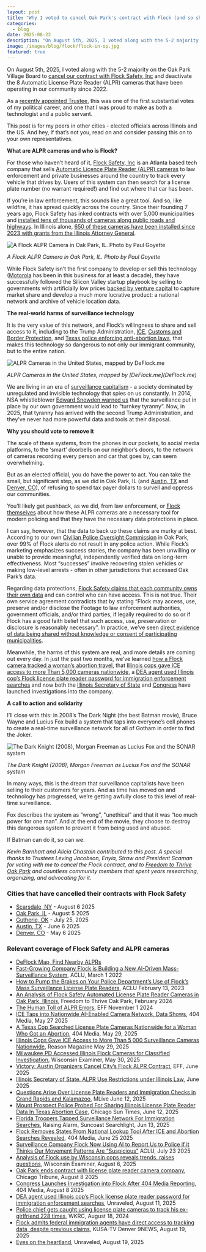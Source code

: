```yaml
---
layout: post
title: "Why I voted to cancel Oak Park's contract with Flock (and so should you)"
categories: 
  - blog
date: 2025-08-22
description: "On August 5th, 2025, I voted along with the 5-2 majority on the Oak Park Village Board to cancel our contract with Flock Safety, Inc and deactivate the 8 Automatic License Plate Reader (ALPR) cameras that have been operating in our community since 2022. This post is for my peers in other cities - elected officials across Illinois and the US. Here's why you should vote to remove this dangerous technology from your community."
image: /images/blog/flock/flock-in-op.jpg
featured: true
---
```


On August 5th, 2025, I voted along with the 5-2 majority on the Oak Park Village Board to [cancel our contract with Flock Safety, Inc](https://www.oakpark.com/2025/08/07/oak-park-terminates-flock-license-plate-reader-contract/?relatedposts_hit=1&relatedposts_origin=217244&relatedposts_position=0) and deactivate the 8 Automatic License Plate Reader (ALPR) cameras that have been operating in our community since 2022.

As a [recently appointed Trustee](https://www.chicagotribune.com/2025/06/19/derek-eder-oak-park-village-board/), this was one of the first substantial votes of my political career, and one that I was proud to make as both a technologist and a public servant.

This post is for my peers in other cities - elected officials across Illinois and the US. And hey, if that’s not you, read on and consider passing this on to your own representatives.

**What are ALPR cameras and who is Flock?**

For those who haven’t heard of it, [Flock Safety, Inc](https://www.flocksafety.com/) is an Atlanta based tech company that sells [Automatic Licence Plate Reader (ALPR) cameras](https://en.wikipedia.org/wiki/Automatic_number-plate_recognition) to law enforcement and private businesses around the country to track every vehicle that drives by. Users of this system can then search for a license plate number (no warrant required!) and find out where that car has been.

If you’re in law enforcement, this sounds like a great tool. And so, like wildfire, it has spread quickly across the country. Since their founding 7 years ago, Flock Safety has inked contracts with over 5,000 municipalities and [installed tens of thousands of cameras along public roads and highways](https://deflock.me/). In Illinois alone, [650 of these cameras have been installed since 2023 with grants from the Illinois Attorney General](https://unraveledpress.com/eyes-on-the-heartland-flock-alpr-illinois-kwame-raoul/).

<p><img class='img-responsive' src='/images/blog/flock/flock-in-op.jpg' alt='A Flock ALPR Camera in Oak Park, IL. Photo by Paul Goyette'></p>
<p class="text-center"><em>A Flock ALPR Camera in Oak Park, IL. Photo by Paul Goyette</em></p>

While Flock Safety isn’t the first company to develop or sell this technology ([Motorola](https://callmc.com/motorola-solution-l5m-mobile-alpr-system/) has been in this business for at least a decade), they have successfully followed the Silicon Valley startup playbook by selling to governments with artificially low prices [backed by venture capital](https://www.flocksafety.com/blog/series-e-announcement) to capture market share and develop a much more lucrative product: a national network and archive of vehicle location data.

**The real-world harms of surveillance technology**

It is the very value of this network, and Flock’s willingness to share and sell access to it, including to the Trump Administration, [ICE](https://reason.com/2025/05/29/illinois-cops-gave-ice-access-to-more-than-5000-surveillance-cameras-nationwide/), [Customs and Border Protection](https://www.9news.com/article/news/local/flock-federal-immigration-agents-access-tracking-data/73-a8aee742-56d4-4a57-b5bb-0373286dfef8), and [Texas police enforcing anti-abortion laws](https://www.404media.co/a-texas-cop-searched-license-plate-cameras-nationwide-for-a-woman-who-got-an-abortion/), that makes this technology so dangerous to not only our immigrant community, but to the entire nation. 

<p><img class='img-responsive' src='/images/blog/flock/deflock-map.jpg' alt='ALPR Cameras in the United States, mapped by DeFlock.me'></p>
<p class="text-center"><em>ALPR Cameras in the United States, mapped by [DeFlock.me](DeFlock.me)</em></p>

We are living in an era of [surveillance capitalism](https://en.wikipedia.org/wiki/Surveillance_capitalism) - a society dominated by unregulated and invisible technology that spies on us constantly. In 2014, NSA whistleblower [Edward Snowden warned us](https://www.youtube.com/watch?v=0hLjuVyIIrs) that the surveillance put in place by our own government would lead to “turnkey tyranny”. Now, in 2025, that tyranny has arrived with the second Trump Administration, and they’ve never had more powerful data and tools at their disposal.

**Why you should vote to remove it**

The scale of these systems, from the phones in our pockets, to social media platforms, to the ‘smart’ doorbells on our neighbor’s doors, to the network of cameras recording every person and car that goes by, can seem overwhelming.

But as an elected official, you do have the power to act. You can take the small, but significant step, as we did in Oak Park, IL (and [Austin, TX](https://www.eff.org/deeplinks/2025/06/victory-austin-organizers-cancel-citys-flock-alpr-contract) and [Denver, CO](https://www.9news.com/article/news/local/local-politics/license-plate-reader-camera-data-security-concerns/73-9c570252-9d1c-4e5c-b042-c12392aa1081)), of refusing to spend tax payer dollars to surveil and oppress our communities.

You’ll likely get pushback, as we did, from law enforcement, or [Flock themselves](https://www.youtube.com/watch?v=IiXAVNWIsOA) about how these ALPR cameras are a necessary tool for modern policing and that they have the necessary data protections in place. 

I can say, however, that the data to back up these claims are murky at best. According to our own [Civilian Police Oversight Commission](https://www.oak-park.us/Government/Citizen-Boards-and-Commissions/Citizens-Police-Oversight) in Oak Park, over 99% of Flock alerts do not result in any police action. While Flock’s marketing emphasizes success stories, the company has been unwilling or unable to provide meaningful, independently verified data on long-term effectiveness. Most “successes” involve recovering stolen vehicles or making low-level arrests - often in other jurisdictions that accessed Oak Park’s data. 

Regarding data protections, [Flock Safety claims that each community owns their own data](https://www.flocksafety.com/blog/privacy-and-access) and can control who can have access. This is not true. Their own service agreement contradicts that by stating “Flock may access, use, preserve and/or disclose the Footage to law enforcement authorities, government officials, and/or third parties, if legally required to do so or if Flock has a good faith belief that such access, use, preservation or disclosure is reasonably necessary”. In practice, we’ve seen [direct evidence of data being shared without knowledge or consent of participating municipalities](https://www.9news.com/article/news/local/flock-federal-immigration-agents-access-tracking-data/73-a8aee742-56d4-4a57-b5bb-0373286dfef8).

Meanwhile, the harms of this system are real, and more details are coming out every day. In just the past two months, we’ve learned [how a Flock camera tracked a woman’s abortion travel](https://www.houstonchronicle.com/projects/2025/houston-flock-surveillance-explained/), that [Illinois cops gave ICE access to more Than 5,000 cameras nationwide](https://reason.com/2025/05/29/illinois-cops-gave-ice-access-to-more-than-5000-surveillance-cameras-nationwide/), a [DEA agent used Illinois cop’s Flock license plate reader password for immigration enforcement searches](https://unraveledpress.com/a-dea-agent-used-an-illinois-police-officers-flock-license-plate-reader-password-for-unauthorized-immigration-enforcement-searches/) and now both the [Illinois Secretary of State](https://chicago.suntimes.com/abortion/2025/06/12/license-plate-readers-illinois-abortion-immigration) and [Congress](https://www.404media.co/congress-launches-investigation-into-flock-after-404-media-reporting/) have launched investigations into the company.

**A call to action and solidarity**

I’ll close with this: in 2008’s The Dark Night (the best Batman movie), Bruce Wayne and Lucius Fox build a system that taps into everyone’s cell phones to create a real-time surveillance network for all of Gotham in order to find the Joker. 

<p><img class='img-responsive' src='/images/blog/flock/batman-sonar.jpg' alt='The Dark Knight (2008), Morgan Freeman as Lucius Fox and the SONAR system'></p>
<p class="text-center"><em>The Dark Knight (2008), Morgan Freeman as Lucius Fox and the SONAR system</em></p>

In many ways, this is the dream that surveillance capitalists have been selling to their customers for years. And as time has moved on and technology has progressed, we’re getting awfully close to this level of real-time surveillance.

Fox describes the system as “wrong”, "unethical" and that it was “too much power for one man”. And at the end of the movie, they choose to destroy this dangerous system to prevent it from being used and abused. 

If Batman can do it, so can we.


*Kevin Barnhart and Alicia Chastain contributed to this post.* *A special thanks to Trustees Leving Jacobson, Enyia, Straw and President Scaman for voting with me to cancel the Flock contract, and to [Freedom to Thrive Oak Park](https://www.freedomtothriveop.com/) and countless community members that spent years researching, organizing, and advocating for it.*


### Cities that have cancelled their contracts with Flock Safety

* [Scarsdale, NY](https://dailyvoice.com/new-york/scarsdale/scarsdale-ends-contract-with-license-plate-reader-company-amid-privacy-concerns/) - August 6 2025 
* [Oak Park, IL](https://www.oakpark.com/2025/08/07/oak-park-terminates-flock-license-plate-reader-contract/?relatedposts_hit=1&relatedposts_origin=217244&relatedposts_position=0) - August 5 2025
* [Gutherie, OK](https://soonersentinel.substack.com/p/eyes-that-wont-blink-guthries-persistent) - July 25, 2025
* [Austin, TX](https://www.eff.org/deeplinks/2025/06/victory-austin-organizers-cancel-citys-flock-alpr-contract) - June 6 2025
* [Denver, CO](https://www.eff.org/deeplinks/2025/06/victory-austin-organizers-cancel-citys-flock-alpr-contract) - May 6 2025


### Relevant coverage of Flock Safety and ALPR cameras

* [DeFlock Map, Find Nearby ALPRs](https://deflock.me/)
* [Fast-Growing Company Flock is Building a New AI-Driven Mass-Surveillance System](https://www.aclu.org/publications/fast-growing-company-flock-building-new-ai-driven-mass-surveillance-system), ACLU, March 1 2022 
* [How to Pump the Brakes on Your Police Department’s Use of Flock’s Mass Surveillance License Plate Readers](https://www.aclu.org/news/privacy-technology/how-to-pump-the-brakes-on-your-police-departments-use-of-flocks-mass-surveillance-license-plate-readers), ACLU February 13, 2023 
* [An Analysis of Flock Safety Automated License Plate Reader Cameras in Oak Park, Illinois](https://www.freedomtothriveop.com/s/FTTOP_Flock-Zine_202402.pdf), Freedom to Thrive Oak Park, February 2024
* [The Human Toll of ALPR Errors](https://www.eff.org/deeplinks/2024/11/human-toll-alpr-errors), EFF November 1 2024
* [ICE Taps into Nationwide AI-Enabled Camera Network, Data Shows](https://www.404media.co/ice-taps-into-nationwide-ai-enabled-camera-network-data-shows/), 404 Media, May 27 2025
* [A Texas Cop Searched License Plate Cameras Nationwide for a Woman Who Got an Abortion](https://www.404media.co/a-texas-cop-searched-license-plate-cameras-nationwide-for-a-woman-who-got-an-abortion/), 404 Media, May 29, 2025 
* [Illinois Cops Gave ICE Access to More Than 5,000 Surveillance Cameras Nationwide](https://reason.com/2025/05/29/illinois-cops-gave-ice-access-to-more-than-5000-surveillance-cameras-nationwide/), Reason Magazine May 29, 2025
* [Milwaukee PD Accessed Illinois Flock Cameras for Classified Investigation](https://wisconsinexaminer.com/2025/05/30/milwaukee-pd-accessed-illinois-flock-cameras-for-classified-investigation/), Wisconsin Examiner, May 30, 2025
* [Victory: Austin Organizers Cancel City’s Flock ALPR Contract](https://www.eff.org/deeplinks/2025/06/victory-austin-organizers-cancel-citys-flock-alpr-contract), EFF, June 2025
* [Illinois Secretary of State. ALPR Use Restrictions under Illinois Law](https://www.ilsos.gov/news/2025/june/250612d1.pdf), June 2025
* [Questions Arise Over License Plate Readers and Immigration Checks in Grand Rapids and Kalamazoo](https://www.mlive.com/news/grand-rapids/2025/06/questions-arise-over-license-plate-readers-and-immigration-checks-in-grand-rapids-kalamazoo.html), MLive June 12, 2025
* [Mount Prospect Police Probed For Sharing Illinois License Plate Reader Data In Texas Abortion Case](https://chicago.suntimes.com/abortion/2025/06/12/license-plate-readers-illinois-abortion-immigration), Chicago Sun Times, June 12, 2025
* [Florida Troopers Tapped Surveillance Network For Immigration Searches](https://suncoastsearchlight.org/florida-fhp-flock-license-plate-immigration-searches/), Raising Alarm, Suncoast Searchlight, Jun 13, 2025
* [Flock Removes States From National Lookup Tool After ICE and Abortion Searches Revealed](https://www.404media.co/flock-removes-states-from-national-lookup-tool-after-ice-and-abortion-searches-revealed/), 404 Media, June 25 2025
* [Surveillance Company Flock Now Using AI to Report Us to Police if it Thinks Our Movement Patterns Are “Suspicious”](https://www.aclu.org/news/national-security/surveillance-company-flock-now-using-ai-to-report-us-to-police-if-it-thinks-our-movement-patterns-are-suspicious) ACLU, July 23 2025
* [Analysis of Flock use by Wisconsin cops reveals trends, raises questions](https://wisconsinexaminer.com/2025/08/06/analysis-of-flock-use-by-wisconsin-cops-reveals-trends-raises-questions/), Wisconsin Examiner, August 6, 2025
* [Oak Park ends contract with license plate reader camera company](https://www.chicagotribune.com/2025/08/08/oak-park-license-plate-cameras-end/), Chicago Tribune, August 8 2025 
* [Congress Launches Investigation into Flock After 404 Media Reporting](https://www.404media.co/congress-launches-investigation-into-flock-after-404-media-reporting/), 404 Media, August 8 2025 
* [DEA agent used Illinois cop’s Flock license plate reader password for immigration enforcement searches](https://unraveledpress.com/a-dea-agent-used-an-illinois-police-officers-flock-license-plate-reader-password-for-unauthorized-immigration-enforcement-searches/), Unraveled, August 11, 2025 
* [Police chief gets caught using license plate cameras to track his ex-girlfriend 228 times](https://local12.com/news/nation-world/police-chief-gets-caught-using-license-plate-cameras-to-track-his-ex-girlfriend-228-times-arrests-charges-probation-flock-safety-follow-stalk-new-boyfriend-broke-up-out-of-town-misuse), WKRC, August 18, 2024
* [Flock admits federal immigration agents have direct access to tracking data, despite previous claims](https://www.9news.com/article/news/local/flock-federal-immigration-agents-access-tracking-data/73-a8aee742-56d4-4a57-b5bb-0373286dfef8), KUSA-TV Denver 9NEWS, August 19, 2025 
* [Eyes on the heartland](https://unraveledpress.com/eyes-on-the-heartland-flock-alpr-illinois-kwame-raoul/), Unraveled, August 19, 2025